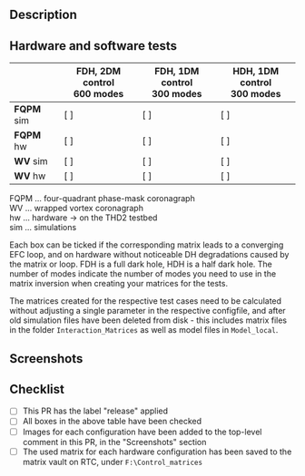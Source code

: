 ## Description

<!--
Give this PR a name following "Release vX.X.X" in the title above. You will want to pick an appropriate version
number depending on what the most recent release was, and on how much this release differs from the last one.
Provide a brief description of this release, and its circumstances, in this section.
-->

## Hardware and software tests

<!--
Perform all the tests in the table below and make sure the results are satisfactory. Put an x in the boxes ([ ]) of the
tests you ran successfully.
-->

|          | FDH, 2DM control<br>600 modes | FDH, 1DM control<br>300 modes | HDH, 1DM control<br>300 modes |
|----------|-------------------------------|-------------------------------|-------------------------------|
| **FQPM** sim | [ ]                           | [ ]                           | [ ]                           |
| **FQPM** hw  | [ ]                           | [ ]                           | [ ]                           |
| **WV** sim   | [ ]                           | [ ]                           | [ ]                           |
| **WV** hw    | [ ]                           | [ ]                           | [ ]                           |

FQPM ... four-quadrant phase-mask coronagraph  
WV ... wrapped vortex coronagraph  
hw ... hardware -> on the THD2 testbed  
sim ... simulations

Each box can be ticked if the corresponding matrix leads to a converging EFC loop, and on hardware without noticeable
DH degradations caused by the matrix or loop. FDH is a full dark hole, HDH is a half dark hole. The number of modes
indicate the number of modes you need to use in the matrix inversion when creating your matrices for the tests.

The matrices created for the respective test cases need to be calculated without adjusting a single parameter in the
respective configfile, and after old simulation files have been deleted from disk - this includes matrix files
in the folder `Interaction_Matrices` as well as model files in `Model_local`.

## Screenshots

<!--
Include DH images resulting from the EFC loops in the table above in this section. You can also add any other visuals you consider helpful.
-->

## Checklist

- [ ] This PR has the label "release" applied
- [ ] All boxes in the above table have been checked
- [ ] Images for each configuration have been added to the top-level comment in this PR, in the "Screenshots" section
- [ ] The used matrix for each hardware configuration has been saved to the matrix vault on RTC, under `F:\Control_matrices`
